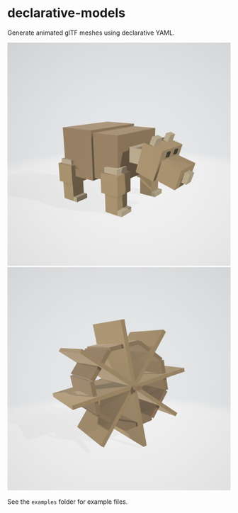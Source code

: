 # declarative-models

Generate animated glTF meshes using declarative YAML. 

![](bear.png)
![](water-wheel.png)

See the `examples` folder for example files.
